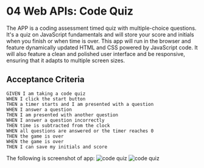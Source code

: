 # 04 Web APIs: Code Quiz

The APP is a coding assessment timed quiz with multiple-choice questions. 
It's a quiz on JavaScript fundamentals and will store your score and initials when you finish or when time is over.
This app will run in the browser and feature dynamically updated HTML and CSS powered by JavaScript code. 
It will also feature a clean and polished user interface and be responsive, ensuring that it adapts to multiple screen sizes.


## Acceptance Criteria

```
GIVEN I am taking a code quiz
WHEN I click the start button
THEN a timer starts and I am presented with a question
WHEN I answer a question
THEN I am presented with another question
WHEN I answer a question incorrectly
THEN time is subtracted from the clock
WHEN all questions are answered or the timer reaches 0
THEN the game is over
WHEN the game is over
THEN I can save my initials and score
```


The following is screenshot of app:
![code quiz](assets/CodeQuizApp.JPG)
![code quiz](assets/CodeQuizApp2.JPG)